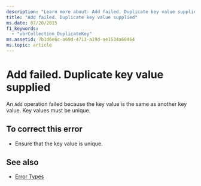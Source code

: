 ```yaml
---
description: "Learn more about: Add failed. Duplicate key value supplied"
title: "Add failed. Duplicate key value supplied"
ms.date: 07/20/2015
f1_keywords: 
  - "vbrCollection_DuplicateKey"
ms.assetid: 7b1d6e6c-a69d-4713-a19d-ae1534a60464
ms.topic: article
---
```

# Add failed. Duplicate key value supplied

An `Add` operation failed because the key value is the same as another key value. Key values must be unique.  
  
## To correct this error  
  
- Ensure that the key value is unique.  
  
## See also

- [Error Types](../programming-guide/language-features/error-types.md)
